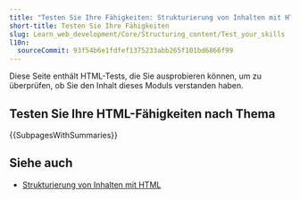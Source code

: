 ```yaml
---
title: "Testen Sie Ihre Fähigkeiten: Strukturierung von Inhalten mit HTML"
short-title: Testen Sie Ihre Fähigkeiten
slug: Learn_web_development/Core/Structuring_content/Test_your_skills
l10n:
  sourceCommit: 93f54b6e1fdfef1375233abb265f101bd6866f99
---
```


Diese Seite enthält HTML-Tests, die Sie ausprobieren können, um zu überprüfen, ob Sie den Inhalt dieses Moduls verstanden haben.

## Testen Sie Ihre HTML-Fähigkeiten nach Thema

{{SubpagesWithSummaries}}

## Siehe auch

- [Strukturierung von Inhalten mit HTML](/de/docs/Learn_web_development/Core/Structuring_content)
